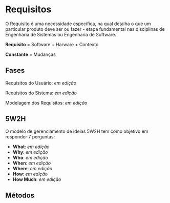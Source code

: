 # Requisitos
O Requisito é uma necessidade específica, na qual detalha o que um particular produto deve ser ou fazer - etapa fundamental nas disciplinas de Engenharia de Sistemas ou Engenharia de Software.

**Requisito** = Software + Harware + Contexto

**Constante** = Mudanças

## Fases
Requisitos do Usuário: *em edição*

Requisitos do Sistema: *em edição*

Modelagem dos Requisitos: *em edição*

## 5W2H
O modelo de gerenciamento de ideias 5W2H tem como objetivo em responder 7 perguntas:

* **What**: *em edição*
* **Why**: *em edição*
* **Who**: *em edição*
* **When**: *em edição*
* **Where**: *em edição*
* **How**: *em edição*
* **How Much**: *em edição*

## Métodos
